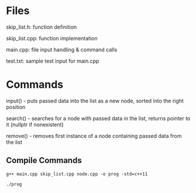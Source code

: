 # Files
skip_list.h: function definition

skip_list.cpp: function implementation

main.cpp: file input handling & command calls

test.txt: sample test input for main.cpp

# Commands
input() - puts passed data into the list as a new node, sorted into the right position

search() - searches for a node with passed data in the list, returns pointer to it (nullptr if nonexistent)

remove() - removes first instance of a node containing passed data from the list

## Compile Commands

```
g++ main.cpp skip_list.cpp node.cpp -o prog -std=c++11

./prog

```
